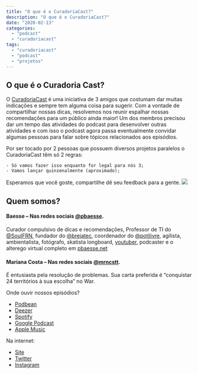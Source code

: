 ```yaml
---
title: "O que é o CuradoriaCast?"
description: "O que é o CuradoriaCast?"
date: "2020-02-13"
categories:
  - "podcast"
  - "curadoriacast"
tags:
  - "curadoriacast"
  - "podcast"
  - "projetos"
---
```


## O que é o Curadoria Cast?
O [CuradoriaCast](https://www.curadoriacast.net/) é uma iniciativa de 3 amigos que costumam dar muitas indicações e sempre tem alguma coisa para sugerir. Com a vontade de compartilhar nossas dicas, resolvemos nos reunir espalhar nossas recomendações para um público ainda maior! Um dos membros precisou dar um tempo das atividades do podcast para desenvolver outras atividades e com isso o podcast agora passa eventualmente convidar algumas pessoas para falar sobre tópicos relacionados aos episódios.

Por ser tocado por 2 pessoas que possuem diversos projetos paralelos o CuradoriaCast têm só 2 regras:

    - Só vamos fazer isso enquanto for legal para nós 3;
    - Vamos lançar quinzenalmente (aproximado);
Esperamos que você goste, compartilhe dê seu feedback para a gente.
![](https://i.imgur.com/RmGZ1zn.jpg)

## Quem somos?

#### Baesse – Nas redes sociais [@pbaesse](pbaesse.net).

Curador compulsivo de dicas e recomendações, Professor de TI do [@SouIFRN](https://twitter.com/souifrn), fundador do [@brejatec](https://twitter.com/brejatec), coordenador do [@potilivre](http://www.potilivre.org/), agilista, ambientalista, fotógrafo, skatista longboard, [youtuber](https://www.youtube.com/user/pBaesse/featured?disable_polymer=1), podcaster e o alterego virtual completo em [pbaesse.net](pbaesse.net)

#### Mariana Costa – Nas redes sociais [@mrncstt](http://mrncstt.github.io/).

É entusiasta pela resolução de problemas. Sua carta preferida é “conquistar 24 territórios à sua escolha” no War.



Onde ouvir nossos episódios?
 - [Podbean](https://curadoriacast.podbean.com/)
 - [Deezer](https://www.deezer.com/br/show/842422)
 - [Spotify](https://open.spotify.com/show/6WQXHqLTBxOi6a4wSPbCgC)
 - [Google Podcast](https://podcasts.google.com/?feed=aHR0cHM6Ly9mZWVkLnBvZGJlYW4uY29tL2N1cmFkb3JpYWNhc3QvZmVlZC54bWw)
 - [Apple Music](https://podcasts.apple.com/us/podcast/curadoriacast/id1497631234)

Na internet:
 - [Site](https://curadoriacast.net/)
 - [Twitter](https://twitter.com/curadoriacast)
 - [Instagram](https://www.instagram.com/curadoriacast_/)

